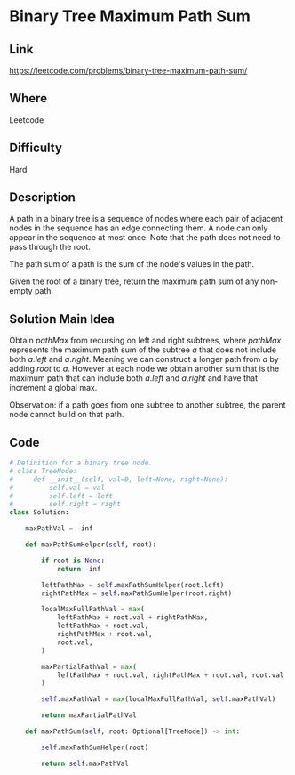 # Binary Tree Maximum Path Sum

## Link

https://leetcode.com/problems/binary-tree-maximum-path-sum/

## Where

Leetcode

## Difficulty

Hard

## Description

A path in a binary tree is a sequence of nodes where each pair of adjacent nodes in the sequence has an edge connecting them. A node can only appear in the sequence at most once. Note that the path does not need to pass through the root.

The path sum of a path is the sum of the node's values in the path.

Given the root of a binary tree, return the maximum path sum of any non-empty path.

## Solution Main Idea

Obtain $pathMax$ from recursing on left and right subtrees, where $pathMax$ represents the maximum path sum of the subtree $a$ that does not include both $a.left$ and $a.right$. Meaning we can construct a longer path from $a$ by adding $root$ to $a$. However at each node we obtain another sum that is the maximum path that can include both $a.left$ and $a.right$ and have that increment a global max.

Observation: if a path goes from one subtree to another subtree, the parent node cannot build on that path.


## Code

```python
# Definition for a binary tree node.
# class TreeNode:
#     def __init__(self, val=0, left=None, right=None):
#         self.val = val
#         self.left = left
#         self.right = right
class Solution:

    maxPathVal = -inf

    def maxPathSumHelper(self, root):

        if root is None:
            return -inf

        leftPathMax = self.maxPathSumHelper(root.left)
        rightPathMax = self.maxPathSumHelper(root.right)

        localMaxFullPathVal = max(
            leftPathMax + root.val + rightPathMax,
            leftPathMax + root.val,
            rightPathMax + root.val,
            root.val,
        )

        maxPartialPathVal = max(
            leftPathMax + root.val, rightPathMax + root.val, root.val
        )

        self.maxPathVal = max(localMaxFullPathVal, self.maxPathVal)

        return maxPartialPathVal

    def maxPathSum(self, root: Optional[TreeNode]) -> int:

        self.maxPathSumHelper(root)

        return self.maxPathVal

```
